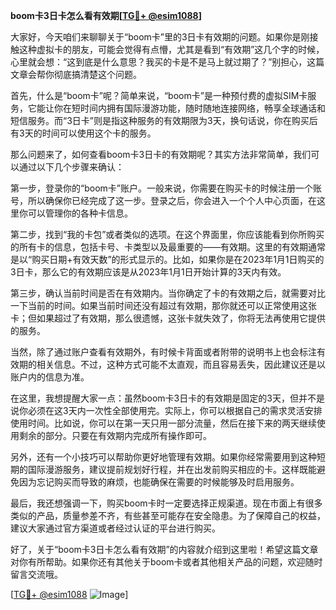 **boom卡3日卡怎么看有效期[[TG💪+ @esim1088](https://t.me/s/esim1088)]**

大家好，今天咱们来聊聊关于“boom卡”里的3日卡有效期的问题。如果你是刚接触这种虚拟卡的朋友，可能会觉得有点懵，尤其是看到“有效期”这几个字的时候，心里就会想：“这到底是什么意思？我买的卡是不是马上就过期了？”别担心，这篇文章会帮你彻底搞清楚这个问题。

首先，什么是“boom卡”呢？简单来说，“boom卡”是一种预付费的虚拟SIM卡服务，它能让你在短时间内拥有国际漫游功能，随时随地连接网络，畅享全球通话和短信服务。而“3日卡”则是指这种服务的有效期限为3天，换句话说，你在购买后有3天的时间可以使用这个卡的服务。

那么问题来了，如何查看boom卡3日卡的有效期呢？其实方法非常简单，我们可以通过以下几个步骤来确认：

第一步，登录你的“boom卡”账户。一般来说，你需要在购买卡的时候注册一个账号，所以确保你已经完成了这一步。登录之后，你会进入一个个人中心页面，在这里你可以管理你的各种卡信息。

第二步，找到“我的卡包”或者类似的选项。在这个界面里，你应该能看到你所购买的所有卡的信息，包括卡号、卡类型以及最重要的——有效期。这里的有效期通常是以“购买日期+有效天数”的形式显示的。比如，如果你是在2023年1月1日购买的3日卡，那么它的有效期应该是从2023年1月1日开始计算的3天内有效。

第三步，确认当前时间是否在有效期内。当你确定了卡的有效期之后，就需要对比一下当前的时间。如果当前时间还没有超过有效期，那你就还可以正常使用这张卡；但如果超过了有效期，那么很遗憾，这张卡就失效了，你将无法再使用它提供的服务。

当然，除了通过账户查看有效期外，有时候卡背面或者附带的说明书上也会标注有效期的相关信息。不过，这种方式可能不太直观，而且容易丢失，因此建议还是以账户内的信息为准。

在这里，我想提醒大家一点：虽然boom卡3日卡的有效期是固定的3天，但并不是说你必须在这3天内一次性全部使用完。实际上，你可以根据自己的需求灵活安排使用时间。比如说，你可以在第一天只用一部分流量，然后在接下来的两天继续使用剩余的部分。只要在有效期内完成所有操作即可。

另外，还有一个小技巧可以帮助你更好地管理有效期。如果你经常需要用到这种短期的国际漫游服务，建议提前规划好行程，并在出发前购买相应的卡。这样既能避免因为忘记购买而导致的麻烦，也能确保在需要的时候能够及时启用服务。

最后，我还想强调一下，购买boom卡时一定要选择正规渠道。现在市面上有很多类似的产品，质量参差不齐，有些甚至可能存在安全隐患。为了保障自己的权益，建议大家通过官方渠道或者经过认证的平台进行购买。

好了，关于“boom卡3日卡怎么看有效期”的内容就介绍到这里啦！希望这篇文章对你有所帮助。如果你还有其他关于boom卡或者其他相关产品的问题，欢迎随时留言交流哦。

[[TG💪+ @esim1088](https://t.me/s/esim1088) ![Image](https://i.postimg.cc/4NQfJmqS/Snipaste-2025-05-13-00-14-12.png)]